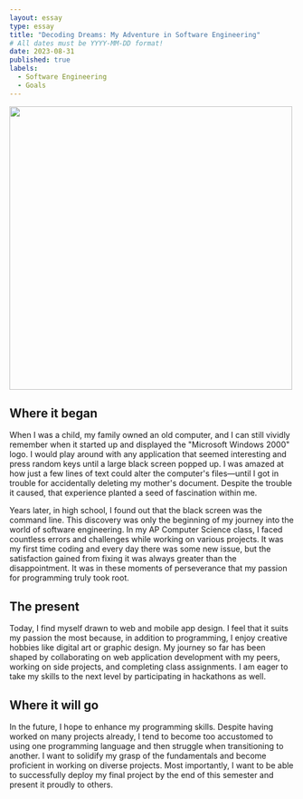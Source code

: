 ```yaml
---
layout: essay
type: essay
title: "Decoding Dreams: My Adventure in Software Engineering"
# All dates must be YYYY-MM-DD format!
date: 2023-08-31
published: true
labels:
  - Software Engineering
  - Goals
---
```


<img width="500px" class="rounded float-start pe-4" src="../img/laptop.jpg">

## Where it began

When I was a child, my family owned an old computer, and I can still vividly remember when it started up and displayed the "Microsoft Windows 2000" logo. I would play around with any application that seemed interesting and press random keys until a large black screen popped up. I was amazed at how just a few lines of text could alter the computer's files—until I got in trouble for accidentally deleting my mother's document. Despite the trouble it caused, that experience planted a seed of fascination within me.

Years later, in high school, I found out that the black screen was the command line. This discovery was only the beginning of my journey into the world of software engineering. In my AP Computer Science class, I faced countless errors and challenges while working on various projects. It was my first time coding and every day there was some new issue, but the satisfaction gained from fixing it was always greater than the disappointment.  It was in these moments of perseverance that my passion for programming truly took root.


## The present

Today, I find myself drawn to web and mobile app design. I feel that it suits my passion the most because, in addition to programming, I enjoy creative hobbies like digital art or graphic design. My journey so far has been shaped by collaborating on web application development with my peers, working on side projects, and completing class assignments. I am eager to take my skills to the next level by participating in hackathons as well.


## Where it will go

In the future, I hope to enhance my programming skills. Despite having worked on many projects already, I tend to become too accustomed to using one programming language and then struggle when transitioning to another. I want to solidify my grasp of the fundamentals and become proficient in working on diverse projects. Most importantly, I want to be able to successfully deploy my final project by the end of this semester and present it proudly to others.
